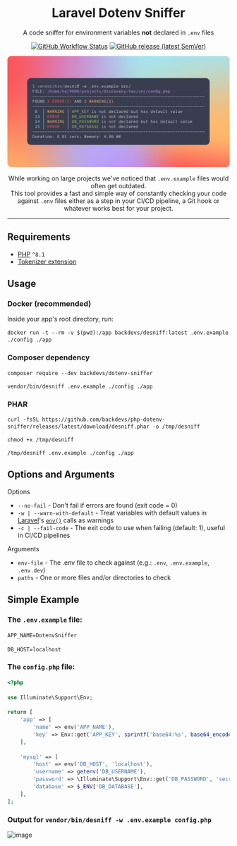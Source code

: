 <div align="center">

# Laravel Dotenv Sniffer
A code sniffer for environment variables **not** declared in `.env` files

[![GitHub Workflow Status](https://img.shields.io/github/actions/workflow/status/backdevs/laravel-dotenv-sniffer/test.yml?label=tests)](https://github.com/backdevs/laravel-dotenv-sniffer/actions/workflows/test.yml)
[![GitHub release (latest SemVer)](https://img.shields.io/github/v/release/backdevs/laravel-dotenv-sniffer?label=latest)](https://github.com/backdevs/laravel-dotenv-sniffer/releases/latest)

<img alt="header" src="resources/readme/header.png" width="800"/>

While working on large projects we've noticed that `.env.example` files would often get outdated. \
This tool provides a fast and simple way of constantly checking your code against `.env` files either as a step in your CI/CD pipeline, a Git hook or whatever works best for your project.

</div>

---

## Requirements
- [PHP](https://www.php.net/downloads) `^8.1`
- [Tokenizer extension](https://www.php.net/manual/en/book.tokenizer.php)

## Usage 
### Docker (recommended)
Inside your app's root directory, run:
```shell
docker run -t --rm -v $(pwd):/app backdevs/desniff:latest .env.example ./config ./app
````

### Composer dependency
```shell
composer require --dev backdevs/dotenv-sniffer
```
```shell
vendor/bin/desniff .env.example ./config ./app
```

### PHAR
```shell
curl -fsSL https://github.com/backdevs/php-dotenv-sniffer/releases/latest/download/desniff.phar -o /tmp/desniff
```
```shell
chmod +x /tmp/desniff
```
```shell
/tmp/desniff .env.example ./config ./app
```

## Options and Arguments
Options
- `--no-fail` - Don't fail if errors are found (exit code = 0)
- `-w | --warn-with-default` - Treat variables with default values in [Laravel](https://laravel.com/)\'s [`env()`](https://laravel.com/docs/10.x/helpers#method-env) calls as warnings
- `-c | --fail-code` - The exit code to use when failing (default: 1), useful in CI/CD pipelines

Arguments
- `env-file` - The .env file to check against (e.g.: `.env`, `.env.example`, `.env.dev`)
- `paths` - One or more files and/or directories to check

## Simple Example
### The `.env.example` file:
```dotenv
APP_NAME=DotenvSniffer

DB_HOST=localhost
```

### The `config.php` file:
```php
<?php

use Illuminate\Support\Env;

return [
    'app' => [
        'name' => env('APP_NAME'),
        'key' => Env::get('APP_KEY', sprintf('base64:%s', base64_encode('example'))),
    ],

    'mysql' => [
        'host' => env('DB_HOST', 'localhost'),
        'username' => getenv('DB_USERNAME'),
        'password' => \Illuminate\Support\Env::get('DB_PASSWORD', 'secret'),
        'database' => $_ENV['DB_DATABASE'],
    ],
];
```

### Output for `vendor/bin/desniff -w .env.example config.php`

![image](https://user-images.githubusercontent.com/9194446/224118776-a4dcd873-d3bf-4c7b-836b-c7e72b47ae6e.png)
